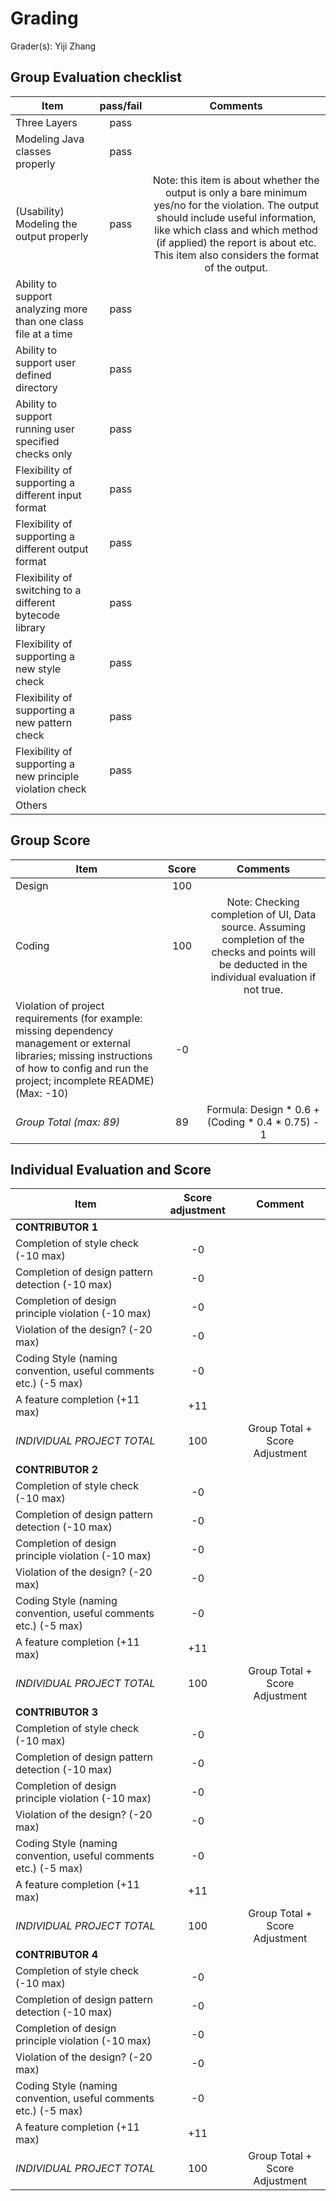 # Grading
Grader(s): Yiji Zhang

## Group Evaluation checklist
| Item                                                            | pass/fail |                                                                                                                               Comments                                                                                                                                |
|-----------------------------------------------------------------|:---------:|:---------------------------------------------------------------------------------------------------------------------------------------------------------------------------------------------------------------------------------------------------------------------:|
| Three Layers                                                    |   pass    |                                                                                                                                                                                                                                                                       |
| Modeling Java classes properly                                  |   pass    |                                                                                                                                                                                                                                                                       |
| (Usability) Modeling the output properly                        |   pass    | Note: this item is about whether the output is only a bare minimum yes/no for the violation. The output should include useful information, like which class and which method (if applied) the report is about etc. This item also considers the format of the output. |
| Ability to support analyzing more than one class file at a time |   pass    |                                                                                                                                                                                                                                                                       |
| Ability to support user defined directory                       |   pass    |                                                                                                                                                                                                                                                                       |
| Ability to support running user specified checks only           |   pass    |                                                                                                                                                                                                                                                                       |
| Flexibility of supporting a different input format              |   pass    |                                                                                                                                                                                                                                                                       |
| Flexibility of supporting a different output format             |   pass    |                                                                                                                                                                                                                                                                       |
| Flexibility of switching to a different bytecode library        |   pass    |                                                                                                                                                                                                                                                                       |
| Flexibility of supporting a new style check                     |   pass    |                                                                                                                                                                                                                                                                       |
| Flexibility of supporting a new pattern check                   |   pass    |                                                                                                                                                                                                                                                                       |
| Flexibility of supporting a new principle violation check       |   pass    |                                                                                                                                                                                                                                                                       |
| Others                                                          |           |                                                                                                                                                                                                                                                                       |


## Group Score
| Item                                                                                                                                                                                          | Score |                                                                       Comments                                                                        |
|-----------------------------------------------------------------------------------------------------------------------------------------------------------------------------------------------|:-----:|:-----------------------------------------------------------------------------------------------------------------------------------------------------:|
| Design                                                                                                                                                                                        |  100  |                                                                                                                                                       |
| Coding                                                                                                                                                                                        |  100  | Note: Checking completion of UI, Data source. Assuming completion of the checks and points will be deducted in the individual evaluation if not true. |
| Violation of project requirements (for example: missing dependency management or external libraries; missing instructions of how to config and run the project; incomplete README) (Max: -10) |  -0   |                                                                                                                                                       |
| *Group Total (max: 89)*                                                                                                                                                                       |  89   |                                                   Formula: Design * 0.6 + (Coding * 0.4 * 0.75) - 1                                                   |


## Individual Evaluation and Score
| Item                                                            | Score adjustment |            Comment             |
|-----------------------------------------------------------------|:----------------:|:------------------------------:|
| **CONTRIBUTOR 1**                                               |                  |                                |
| Completion of style check (-10 max)                             |        -0        |                                |
| Completion of design pattern detection (-10 max)                |        -0        |                                |
| Completion of design principle violation (-10 max)              |        -0        |                                |
| Violation of the design? (-20 max)                              |        -0        |                                |
| Coding Style (naming convention, useful comments etc.) (-5 max) |        -0        |                                |
| A feature completion (+11 max)                                  |       +11        |                                |
| *INDIVIDUAL PROJECT TOTAL*                                      |       100        | Group Total + Score Adjustment |
| **CONTRIBUTOR 2**                                               |                  |                                |
| Completion of style check (-10 max)                             |        -0        |                                |
| Completion of design pattern detection (-10 max)                |        -0        |                                |
| Completion of design principle violation (-10 max)              |        -0        |                                |
| Violation of the design? (-20 max)                              |        -0        |                                |
| Coding Style (naming convention, useful comments etc.) (-5 max) |        -0        |                                |
| A feature completion (+11 max)                                  |       +11        |                                |
| *INDIVIDUAL PROJECT TOTAL*                                      |       100        | Group Total + Score Adjustment |
| **CONTRIBUTOR 3**                                               |                  |                                |
| Completion of style check (-10 max)                             |        -0        |                                |
| Completion of design pattern detection (-10 max)                |        -0        |                                |
| Completion of design principle violation (-10 max)              |        -0        |                                |
| Violation of the design? (-20 max)                              |        -0        |                                |
| Coding Style (naming convention, useful comments etc.) (-5 max) |        -0        |                                |
| A feature completion (+11 max)                                  |       +11        |                                |
| *INDIVIDUAL PROJECT TOTAL*                                      |       100        | Group Total + Score Adjustment |
| **CONTRIBUTOR 4**                                               |                  |                                |
| Completion of style check (-10 max)                             |        -0        |                                |
| Completion of design pattern detection (-10 max)                |        -0        |                                |
| Completion of design principle violation (-10 max)              |        -0        |                                |
| Violation of the design? (-20 max)                              |        -0        |                                |
| Coding Style (naming convention, useful comments etc.) (-5 max) |        -0        |                                |
| A feature completion (+11 max)                                  |       +11        |                                |
| *INDIVIDUAL PROJECT TOTAL*                                      |       100        | Group Total + Score Adjustment |
